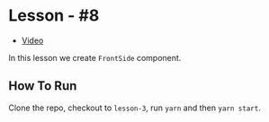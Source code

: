 # Lesson - #8

* [Video](https://www.youtube.com/watch?v=fimloo8wrwQ)

In this lesson we create `FrontSide` component.

## How To Run

Clone the repo, checkout to `lesson-3`, run `yarn` and then `yarn start`.
